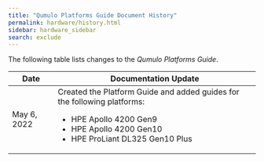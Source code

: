 ```yaml
---
title: "Qumulo Platforms Guide Document History"
permalink: hardware/history.html
sidebar: hardware_sidebar
search: exclude
---
```


The following table lists changes to the _Qumulo Platforms Guide_.

<table>
  <thead>
    <tr>
      <th>Date</th>
      <th>Documentation Update</th>
    </tr>
  </thead>
  <tbody>
    <tr>
      <td>May 6, 2022</td>
      <td>Created the Platform Guide and added guides for the following platforms:
         <ul>
           <li>HPE Apollo 4200 Gen9</li>
           <li>HPE Apollo 4200 Gen10</li>
           <li>HPE ProLiant DL325 Gen10 Plus</li>
         </ul>
      </td>
    </tr>
  </tbody>
</table>
